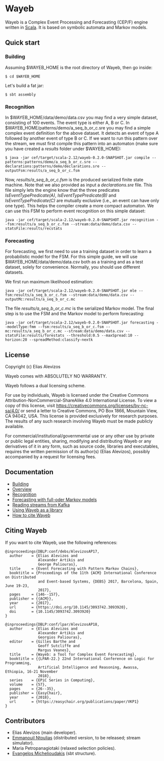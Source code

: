 # Wayeb

Wayeb is a Complex Event Processing and Forecasting (CEP/F) engine written in [Scala](http://scala-lang.org).
It is based on symbolic automata and Markov models.

## Quick start

### Building

Assuming $WAYEB_HOME is the root directory of Wayeb,
then go inside:

```
$ cd $WAYEB_HOME
```

Let's build a fat jar:

```
$ sbt assembly
```

### Recognition

In $WAYEB_HOME/data/demo/data.csv you may find a very simple dataset, 
consisting of 100 events. The event type is either A, B or C.
In $WAYEB_HOME/patterns/demo/a_seq_b_or_c.sre you may find a simple complex event definition for the above dataset.
It detects an event of type A followed by another event of type B or C.
If we want to run this pattern over the stream,
we must first compile this pattern into an automaton 
(make sure you have created a *results* folder under $WAYEB_HOME):
```
$ java -jar cef/target/scala-2.12/wayeb-0.2.0-SNAPSHOT.jar compile --patterns:patterns/demo/a_seq_b_or_c.sre --declarations:patterns/demo/declarations.sre --outputFsm:results/a_seq_b_or_c.fsm
```
Now, *results/a_seq_b_or_c.fsm* is the produced serialized finite state machine.
Note that we also provided as input a *declarations.sre* file.
This file simply lets the engine know that the three predicates *IsEventTypePredicate(A)*, *IsEventTypePredicate(B)* and *IsEventTypePredicate(C)*
are mutually exclusive (i.e., an event can have only one type).
This helps the compiler create a more compact automaton.
We can use this FSM to perform event recognition on this simple dataset:
```
java -jar cef/target/scala-2.12/wayeb-0.2.0-SNAPSHOT.jar recognition --fsm:results/a_seq_b_or_c.fsm --stream:data/demo/data.csv --statsFile:results/recstats
```

### Forecasting

For forecasting, we first need to use a training dataset in order to learn a probabilistic model for the FSM.
For this simple guide, 
we will use $WAYEB_HOME/data/demo/data.csv both as a training and as a test dataset,
solely for convenience. 
Normally, you should use different datasets.

We first run maximum likelihood estimation:
```
java -jar cef/target/scala-2.12/wayeb-0.2.0-SNAPSHOT.jar mle --fsm:results/a_seq_b_or_c.fsm --stream:data/demo/data.csv --outputMc:results/a_seq_b_or_c.mc
```
The file *results/a_seq_b_or_c.mc* is the serialized Markov model.
The final step is to use the FSM and the Markov model to perform forecasting:
```
java -jar cef/target/scala-2.12/wayeb-0.2.0-SNAPSHOT.jar forecasting --modelType:fmm --fsm:results/a_seq_b_or_c.fsm --mc:results/a_seq_b_or_c.mc --stream:data/demo/data.csv --statsFile:results/forestats --threshold:0.5 --maxSpread:10 --horizon:20 --spreadMethod:classify-nextk
```

## License

Copyright (c) Elias Alevizos

Wayeb comes with ABSOLUTELY NO WARRANTY.

Wayeb follows a dual licensing scheme.

For use by individuals,
Wayeb is licensed under the Creative Commons Attribution-NonCommercial-ShareAlike 4.0 International License.
To view a copy of this license, visit https://creativecommons.org/licenses/by-nc-sa/4.0/
or send a letter to Creative Commons, PO Box 1866, Mountain View, CA 94042, USA.
This license is provided exclusively for research purposes. 
The results of any such research involving Wayeb must be made publicly available.

For commercial/institutional/governmental use or any other use by private or public
legal entities, sharing, modifying and distributing Wayeb or any derivatives of it
in any form, such as source code, libraries and executables, requires the written
permission of its author(s) (Elias Alevizos), possibly accompanied by a request for licensing fees.



## Documentation

- [Building](building.md)
- [Overview](overview.md)
- [Recognition](cep.md)
- [Forecasting with full-oder Markov models](ceffmm.md)
- [Reading streams from Kafka](simulator.md)
- [Using Wayeb as a library](lib.md)
- [How to cite Wayeb](references.md)

## Citing Wayeb
If you want to cite Wayeb, use the following references:

```
@inproceedings{DBLP:conf/debs/AlevizosAP17,
  author    = {Elias Alevizos and
               Alexander Artikis and
               George Paliouras},
  title     = {Event Forecasting with Pattern Markov Chains},
  booktitle = {Proceedings of the 11th {ACM} International Conference on Distributed
               and Event-based Systems, {DEBS} 2017, Barcelona, Spain, June 19-23,
               2017},
  pages     = {146--157},
  publisher = {{ACM}},
  year      = {2017},
  url       = {https://doi.org/10.1145/3093742.3093920},
  doi       = {10.1145/3093742.3093920}
} 
```

```
@inproceedings{DBLP:conf/lpar/AlevizosAP18,
  author    = {Elias Alevizos and
               Alexander Artikis and
               Georgios Paliouras},
  editor    = {Gilles Barthe and
               Geoff Sutcliffe and
               Margus Veanes},
  title     = {Wayeb: a Tool for Complex Event Forecasting},
  booktitle = {{LPAR-22.} 22nd International Conference on Logic for Programming,
               Artificial Intelligence and Reasoning, Awassa, Ethiopia, 16-21 November
               2018},
  series    = {EPiC Series in Computing},
  volume    = {57},
  pages     = {26--35},
  publisher = {EasyChair},
  year      = {2018},
  url       = {https://easychair.org/publications/paper/VKP1}
}

```

## Contributors

* Elias Alevizos (main developer).
* [Emmanouil Ntoulias](https://github.com/manosntoulias) (distributed version, to be released; stream simulator).
* Maria Petropanagiotaki (relaxed selection policies).
* [Evangelos Michelioudakis](https://github.com/vagmcs) (sbt structure).

